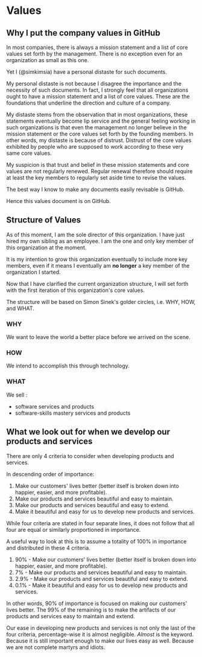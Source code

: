 # Values

## Why I put the company values in GitHub

In most companies, there is always a mission statement and a list of core values set forth by the management. There is no exception even for an organization as small as this one.

Yet I (@simkimsia) have a personal distaste for such documents. 

My personal distaste is not because I disagree the importance and the necessity of such documents. In fact, I strongly feel that all organizations ought to have a mission statement and a list of core values. These are the foundations that underline the direction and culture of a company. 

My distaste stems from the observation that in most organizations, these statements eventually become lip service and the general feeling working in such organizations is that even the management no longer believe in the mission statement or the core values set forth by the founding members. In other words, my distaste is because of distrust. Distrust of the core values exhibited by people who are supposed to work according to these very same core values.

My suspicion is that trust and belief in these mission statements and core values are not regularly renewed. 
Regular renewal therefore should require at least the key members to regularly set aside time to revise the values.

The best way I know to make any documents easily revisable is GitHub.

Hence this values document is on GitHub.

## Structure of Values

As of this moment, I am the sole director of this organization. I have just hired my own sibling as an employee. I am the one and only key member of this organization at the moment. 

It is my intention to grow this organization eventually to include more key members, even if it means I eventually am **no longer** a key member of the organization I started.

Now that I have clarified the current organization structure, I will set forth with the first iteration of this organization's core values.

The structure will be based on Simon Sinek's golder circles, i.e. WHY, HOW, and WHAT.

### WHY
We want to leave the world a better place before we arrived on the scene.

### HOW
We intend to accomplish this through technology.

### WHAT
We sell :
 - software services and products 
 - software-skills mastery services and products

## What we look out for when we develop our products and services

There are only 4 criteria to consider when developing products and services.

In descending order of importance:

 1. Make our customers' lives better (better itself is broken down into happier, easier, and more profitable).
 2. Make our products and services beautiful and easy to maintain.
 3. Make our products and services beautiful and easy to extend.
 4. Make it beautiful and easy for us to develop new products and services.


While four criteria are stated in four separate lines, it does not follow that all four are equal or similarly proportioned in importance.

A useful way to look at this is to assume a totality of 100% in importance and distributed in these 4 criteria.

 1. 90% - Make our customers' lives better (better itself is broken down into happier, easier, and more profitable).
 2. 7% - Make our products and services beautiful and easy to maintain.
 3. 2.9% - Make our products and services beautiful and easy to extend.
 4. 0.1% - Make it beautiful and easy for us to develop new products and services.

In other words, 90% of importance is focused on making our customers' lives better. The 99% of the remaining is to make the artifacts of our products and services easy to maintain and extend.

Our ease in developing new products and services is not only the last of the four criteria, percentage-wise it is almost negligible. *Almost* is the keyword. Because it is still important enough to make our lives easy as well. Because we are not complete martyrs and idiots.
